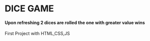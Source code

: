 # DICE GAME

#### Upon refreshing 2 dices are rolled the one with greater value wins

First Project with HTML,CSS,JS
